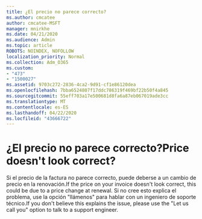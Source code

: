 ```yaml
---
title: ¿El precio no parece correcto?
ms.author: cmcatee
author: cmcatee-MSFT
manager: mnirkhe
ms.date: 04/21/2020
ms.audience: Admin
ms.topic: article
ROBOTS: NOINDEX, NOFOLLOW
localization_priority: Normal
ms.collection: Adm_O365
ms.custom:
- "473"
- "1500027"
ms.assetid: 9703c272-2836-4ca2-9d91-cf1e86120dea
ms.openlocfilehash: 7bba6524807f17ddc786319f469bf22b50f4a845
ms.sourcegitcommit: 55eff703a17e500681d8fa6a87eb067019ade3cc
ms.translationtype: MT
ms.contentlocale: es-ES
ms.lasthandoff: 04/22/2020
ms.locfileid: "43666722"
---
```

# <a name="price-doesnt-look-correct"></a><span data-ttu-id="4bbb0-102">¿El precio no parece correcto?</span><span class="sxs-lookup"><span data-stu-id="4bbb0-102">Price doesn't look correct?</span></span>

<span data-ttu-id="4bbb0-103">Si el precio de la factura no parece correcto, puede deberse a un cambio de precio en la renovación.</span><span class="sxs-lookup"><span data-stu-id="4bbb0-103">If the price on your invoice doesn't look correct, this could be due to a price change at renewal.</span></span> <span data-ttu-id="4bbb0-104">Si no cree esto explica el problema, use la opción "llámenos" para hablar con un ingeniero de soporte técnico.</span><span class="sxs-lookup"><span data-stu-id="4bbb0-104">If you don't believe this explains the issue, please use the "Let us call you" option to talk to a support engineer.</span></span>